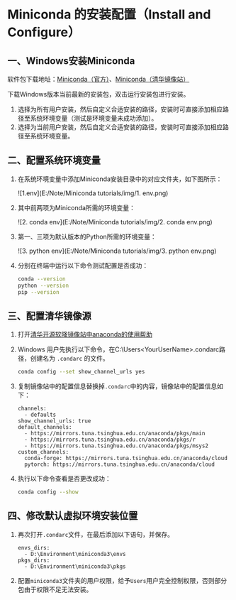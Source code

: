 # Miniconda 的安装配置（Install and Configure）

## 一、Windows安装Miniconda

软件包下载地址：[Miniconda（官方）](https://repo.anaconda.com/miniconda/)、[Miniconda（清华镜像站）](https://mirrors.tuna.tsinghua.edu.cn/anaconda/miniconda/)

下载Windows版本当前最新的安装包，双击运行安装包进行安装。

1. 选择为所有用户安装，然后自定义合适安装的路径，安装时可直接添加相应路径至系统环境变量（测试是环境变量未成功添加）。
2. 选择为当前用户安装，然后自定义合适安装的路径，安装时可直接添加相应路径至系统环境变量。

## 二、配置系统环境变量

1. 在系统环境变量中添加Miniconda安装目录中的对应文件夹，如下图所示：

   ![1.env](E:/Note/Miniconda tutorials/img/1. env.png)

2. 其中前两项为Miniconda所需的环境变量：

   ![2. conda env](E:/Note/Miniconda tutorials/img/2. conda env.png)

3. 第一、三项为默认版本的Python所需的环境变量：

   ![3. python env](E:/Note/Miniconda tutorials/img/3. python env.png)

4. 分别在终端中运行以下命令测试配置是否成功：

   ```bash
   conda --version
   python --version
   pip --version
   ```

   

## 三、配置清华镜像源

1. 打开[清华开源软降镜像站中anaconda的使用帮助](https://mirrors.tuna.tsinghua.edu.cn/help/anaconda/)

2. Windows 用户先执行以下命令，在C:\Users\<YourUserName>\.condarc路径，创建名为 `.condarc` 的文件。

   ```bash
   conda config --set show_channel_urls yes
   ```

   

3. 复制镜像站中的配置信息替换掉`.condarc`中的内容，镜像站中的配置信息如下：

   ```
   channels:
     - defaults
   show_channel_urls: true
   default_channels:
     - https://mirrors.tuna.tsinghua.edu.cn/anaconda/pkgs/main
     - https://mirrors.tuna.tsinghua.edu.cn/anaconda/pkgs/r
     - https://mirrors.tuna.tsinghua.edu.cn/anaconda/pkgs/msys2
   custom_channels:
     conda-forge: https://mirrors.tuna.tsinghua.edu.cn/anaconda/cloud
     pytorch: https://mirrors.tuna.tsinghua.edu.cn/anaconda/cloud
   ```

4. 执行以下命令查看是否更改成功：

   ```bash
   conda config --show
   ```

## 四、修改默认虚拟环境安装位置

1. 再次打开`.condarc`文件，在最后添加以下语句，并保存。

   ```
   envs_dirs:
     - D:\Environment\miniconda3\envs
   pkgs_dirs:
     - D:\Environment\miniconda3\pkgs
   ```

2. 配置`miniconda3`文件夹的用户权限，给予`Users`用户完全控制权限，否则部分包由于权限不足无法安装。